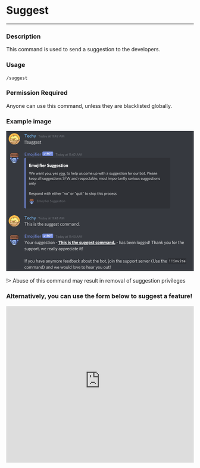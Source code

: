 # Suggest
---
### Description
This command is used to send a suggestion to the developers.
### Usage
```
/suggest
```
### Permission Required
Anyone can use this command, unless they are blacklisted globally.

### Example image 
![suggest example](../images/suggestion.PNG)

!> Abuse of this command may result in removal of suggestion privileges

### Alternatively, you can use the form below to suggest a feature!


<!-- Copy and Paste Me -->
<div class="emojifier-suggestions" style="height: 420px; width: 100%;">
  <iframe
    src="https://emojifier-suggestions.glitch.me"
    title="Emojifier Suggestions"
    allow="geolocation; microphone; camera; midi; vr; encrypted-media"
    style="height: 100%; width: 100%; border: 0;">
  </iframe>
</div> 
